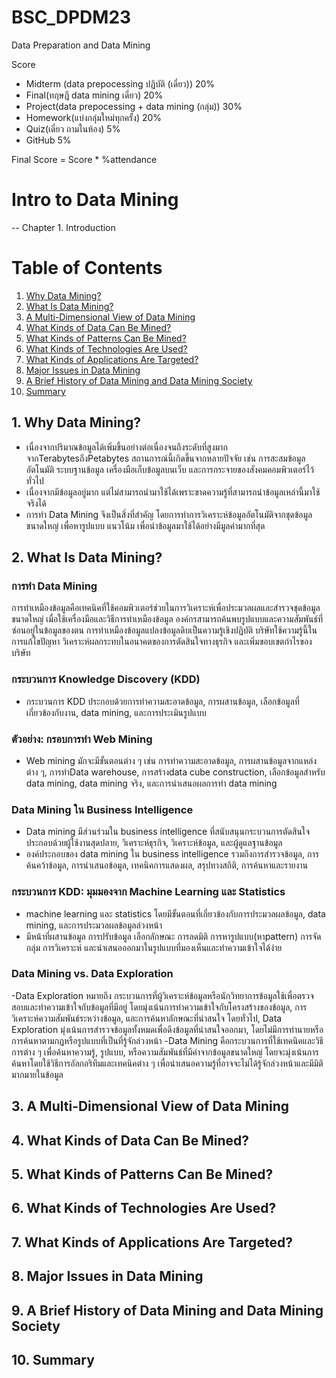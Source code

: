 # BSC_DPDM23
Data Preparation and Data Mining

Score
- Midterm (data prepocessing ปฏิบัติ (เดี่ยว)) 20%
- Final(ทฤษฎี data mining เดี่ยว) 20%
- Project(data prepocessing + data mining (กลุ่ม)) 30%
- Homework(แบ่งกลุ่มใหม่ทุกครั้ง) 20%
- Quiz(เดี่ยว ถามในห้อง) 5%
- GitHub 5%

Final Score = Score * %attendance


# Intro to Data Mining
-- Chapter 1. Introduction

  # Table of Contents

1. [Why Data Mining?](#why-data-mining)
2. [What Is Data Mining?](#what-is-data-mining)
3. [A Multi-Dimensional View of Data Mining](#a-multi-dimensional-view-of-data-mining)
4. [What Kinds of Data Can Be Mined?](#what-kinds-of-data-can-be-mined)
5. [What Kinds of Patterns Can Be Mined?](#what-kinds-of-patterns-can-be-mined)
6. [What Kinds of Technologies Are Used?](#what-kinds-of-technologies-are-used)
7. [What Kinds of Applications Are Targeted?](#what-kinds-of-applications-are-targeted)
8. [Major Issues in Data Mining](#major-issues-in-data-mining)
9. [A Brief History of Data Mining and Data Mining Society](#a-brief-history-of-data-mining-and-data-mining-society)
10. [Summary](#summary)

## 1. Why Data Mining?
- เนื่องจากปริมาณข้อมูลได้เพิ่มขึ้นอย่างต่อเนื่องจนถึงระดับที่สูงมาก จากTerabytesถึงPetabytes สถานการณ์นี้เกิดขึ้นจากหลายปัจจัย เช่น การสะสมข้อมูลอัตโนมัติ ระบบฐานข้อมูล เครื่องมือเก็บข้อมูลบนเว็บ และการกระจายของสังคมคอมพิวเตอร์ไว้ทั่วไป
- เนื่องจากมีข้อมูลอยู่มาก แต่ไม่สามารถนำมาใช้ได้เพราะขาดความรู้ที่สามารถนำข้อมูลเหล่านี้มาใช้จริงได้
- การทำ Data Mining จึงเป็นสิ่งที่สำคัญ โดยการทำการวิเคราะห์ข้อมูลอัตโนมัติจากชุดข้อมูลขนาดใหญ่ เพื่อหารูปแบบ แนวโน้ม เพื่อนำข้อมูลมาใช้ได้อย่างมีมูลค่ามากที่สุด

## 2. What Is Data Mining?

### การทำ Data Mining 
การทำเหมืองข้อมูลคือเทคนิคที่ใช้คอมพิวเตอร์ช่วยในการวิเคราะห์เพื่อประมวลผลและสำรวจชุดข้อมูลขนาดใหญ่ เมื่อใช้เครื่องมือและวิธีการทำเหมืองข้อมูล องค์กรสามารถค้นพบรูปแบบและความสัมพันธ์ที่ซ่อนอยู่ในข้อมูลของตน การทำเหมืองข้อมูลแปลงข้อมูลดิบเป็นความรู้เชิงปฏิบัติ บริษัทใช้ความรู้นี้ในการแก้ไขปัญหา วิเคราะห์ผลกระทบในอนาคตของการตัดสินใจทางธุรกิจ และเพิ่มขอบเขตกำไรของบริษัท

### กระบวนการ Knowledge Discovery (KDD)
- กระบวนการ KDD ประกอบด้วยการทำความสะอาดข้อมูล, การผสานข้อมูล, เลือกข้อมูลที่เกี่ยวข้องกับงาน, data mining, และการประเมินรูปแบบ

### ตัวอย่าง: กรอบการทำ Web Mining
- Web mining มักจะมีขั้นตอนต่าง ๆ เช่น การทำความสะอาดข้อมูล, การผสานข้อมูลจากแหล่งต่าง ๆ, การทำData warehouse, การสร้างdata cube construction, เลือกข้อมูลสำหรับ data mining, data mining จริง, และการนำเสนอผลการทำ data mining

### Data Mining ใน Business Intelligence
- Data mining มีส่วนร่วมใน business intelligence ที่สนับสนุนกระบวนการตัดสินใจ ประกอบด้วยผู้ใช้งานสุดปลาย, วิเคราะห์ธุรกิจ, วิเคราะห์ข้อมูล, และผู้ดูแลฐานข้อมูล
- องค์ประกอบของ data mining ใน business intelligence รวมถึงการสำรวจข้อมูล, การค้นคว้าข้อมูล, การนำเสนอข้อมูล, เทคนิคการแสดงผล, สรุปทางสถิติ, การค้นหาและรายงาน

### กระบวนการ KDD: มุมมองจาก Machine Learning และ Statistics
- machine learning และ statistics โดยมีขั้นตอนที่เกี่ยวข้องกับการประมวลผลข้อมูล, data mining, และการประมวลผลข้อมูลล่วงหน้า
- มีหน้าที่ผสานข้อมูล การปรับข้อมูล เลือกลักษณะ การลดมิติ การหารูปแบบ(หาpattern) การจัดกลุ่ม การวิเคราะห์ และนำเสนอออกมาในรูปแบบที่มองเห็นและทำความเข้าใจได้ง่าย

### Data Mining vs. Data Exploration
-Data Exploration หมายถึง กระบวนการที่ผู้วิเคราะห์ข้อมูลหรือนักวิทยาการข้อมูลใช้เพื่อตรวจสอบและทำความเข้าใจกับข้อมูลที่มีอยู่ โดยมุ่งเน้นการทำความเข้าใจกับโครงสร้างของข้อมูล, การวิเคราะห์ความสัมพันธ์ระหว่างข้อมูล, และการค้นหาลักษณะที่น่าสนใจ โดยทั่วไป, Data Exploration มุ่งเน้นการสำรวจข้อมูลทั้งหมดเพื่อดึงข้อมูลที่น่าสนใจออกมา, โดยไม่มีการทำนายหรือการค้นหาตามกฎหรือรูปแบบที่เป็นที่รู้จักล่วงหน้า
-Data Mining คือกระบวนการที่ใช้เทคนิคและวิธีการต่าง ๆ เพื่อค้นหาความรู้, รูปแบบ, หรือความสัมพันธ์ที่มีค่าจากข้อมูลขนาดใหญ่ โดยจะมุ่งเน้นการค้นหาโดยใช้วิธีการอัลกอริทึมและเทคนิคต่าง ๆ เพื่อนำเสนอความรู้ที่อาจจะไม่ได้รู้จักล่วงหน้าและมีมิติมากมายในข้อมูล

## 3. A Multi-Dimensional View of Data Mining

## 4. What Kinds of Data Can Be Mined?

## 5. What Kinds of Patterns Can Be Mined?

## 6. What Kinds of Technologies Are Used?

## 7. What Kinds of Applications Are Targeted?

## 8. Major Issues in Data Mining

## 9. A Brief History of Data Mining and Data Mining Society

## 10. Summary
